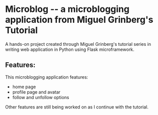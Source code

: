 # Microblog -- a microblogging application from Miguel Grinberg's Tutorial
A hands-on project created through Miguel Grinberg's tutorial series in writing web application in Python using Flask microframework.

## Features:
This microblogging application features:
  - home page
  - profile page and avatar
  - follow and unfollow options

Other features are still being worked on as I continue with the tutorial.